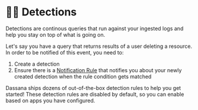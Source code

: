 # 🕵️‍♀️ Detections

Detections are continous queries that run against your ingested logs and help you stay on top of what is going on.

Let's say you have a query that returns results of a user deleting a resource.
In order to be notified of this event, you need to:

1. Create a detection
2. Ensure there is a [Notification Rule](/notification-rules/intro) that notifies you about your newly created detection when the rule condition gets matched

Dassana ships dozens of out-of-the-box detection rules to help you get started! These detection rules are disabled by default, so you can enable based on apps you have configured.

